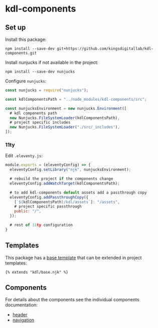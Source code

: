 # kdl-components

## Set up

Install this package:

`npm install --save-dev git+https://github.com/kingsdigitallab/kdl-components.git`

Install nunjucks if not available in the project:

`npm install --save-dev nunjucks`

Configure `nunjucks`:

```javascript
const nunjucks = require("nunjucks");

const kdlComponentsPath = "../node_modules/kdl-components/src";

const nunjucksEnvironment = new nunjucks.Environment([
  # kdl components path
  new Nunjucks.FileSystemLoader(kdlComponentsPath),
  # project specific includes
  new Nunjucks.FileSystemLoader("./src/_includes"),
]);
```

### 11ty

Edit `.eleventy.js`:

```javascript
module.exports = (eleventyConfig) => {
  eleventyConfig.setLibrary("njk", nunjucksEnvironment);

  # rebuild the project if the components change
  eleventyConfig.addWatchTarget(kdlComponentsPath);

  # to add kdl-components default assets add a passthrough copy
  eleventyConfig.addPassthroughCopy({
    [`${kdlComponentsPath}/kdl/assets`]: "/assets",
    # project specific passthrough
    public: "/",
  });

  # rest of 11ty configuration
}
```

## Templates

This package has a [base template](src/kdl/base.njk) that can be extended in project
templates:

`{% extends "kdl/base.njk" %}`

## Components

For details about the components see the individual components documentation:

- [header](src/kdl/components/header)
- [navigation](src/kdl/components/nav)
